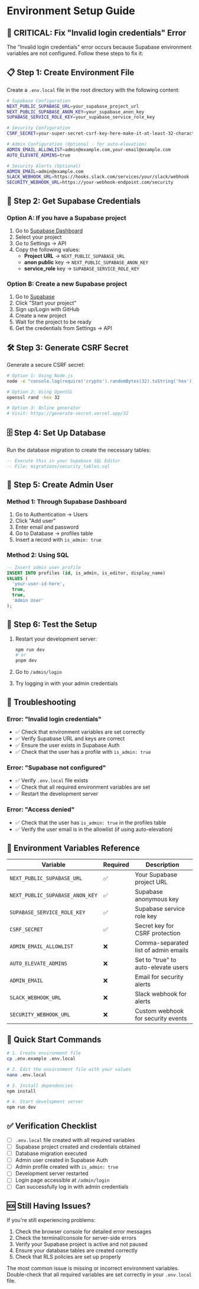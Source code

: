 # Environment Setup Guide

## 🚨 **CRITICAL: Fix "Invalid login credentials" Error**

The "Invalid login credentials" error occurs because Supabase environment variables are not configured. Follow these steps to fix it:

## 📋 **Step 1: Create Environment File**

Create a `.env.local` file in the root directory with the following content:

```bash
# Supabase Configuration
NEXT_PUBLIC_SUPABASE_URL=your_supabase_project_url
NEXT_PUBLIC_SUPABASE_ANON_KEY=your_supabase_anon_key
SUPABASE_SERVICE_ROLE_KEY=your_supabase_service_role_key

# Security Configuration
CSRF_SECRET=your-super-secret-csrf-key-here-make-it-at-least-32-characters-long

# Admin Configuration (Optional - for auto-elevation)
ADMIN_EMAIL_ALLOWLIST=admin@example.com,your-email@example.com
AUTO_ELEVATE_ADMINS=true

# Security Alerts (Optional)
ADMIN_EMAIL=admin@example.com
SLACK_WEBHOOK_URL=https://hooks.slack.com/services/your/slack/webhook
SECURITY_WEBHOOK_URL=https://your-webhook-endpoint.com/security
```

## 🔑 **Step 2: Get Supabase Credentials**

### Option A: If you have a Supabase project
1. Go to [Supabase Dashboard](https://app.supabase.com)
2. Select your project
3. Go to Settings → API
4. Copy the following values:
   - **Project URL** → `NEXT_PUBLIC_SUPABASE_URL`
   - **anon public** key → `NEXT_PUBLIC_SUPABASE_ANON_KEY`
   - **service_role** key → `SUPABASE_SERVICE_ROLE_KEY`

### Option B: Create a new Supabase project
1. Go to [Supabase](https://supabase.com)
2. Click "Start your project"
3. Sign up/Login with GitHub
4. Create a new project
5. Wait for the project to be ready
6. Get the credentials from Settings → API

## 🛠️ **Step 3: Generate CSRF Secret**

Generate a secure CSRF secret:

```bash
# Option 1: Using Node.js
node -e "console.log(require('crypto').randomBytes(32).toString('hex'))"

# Option 2: Using OpenSSL
openssl rand -hex 32

# Option 3: Online generator
# Visit: https://generate-secret.vercel.app/32
```

## 🗄️ **Step 4: Set Up Database**

Run the database migration to create the necessary tables:

```sql
-- Execute this in your Supabase SQL Editor
-- File: migrations/security_tables.sql
```

## 👤 **Step 5: Create Admin User**

### Method 1: Through Supabase Dashboard
1. Go to Authentication → Users
2. Click "Add user"
3. Enter email and password
4. Go to Database → profiles table
5. Insert a record with `is_admin: true`

### Method 2: Using SQL
```sql
-- Insert admin user profile
INSERT INTO profiles (id, is_admin, is_editor, display_name)
VALUES (
  'your-user-id-here',
  true,
  true,
  'Admin User'
);
```

## 🔧 **Step 6: Test the Setup**

1. Restart your development server:
   ```bash
   npm run dev
   # or
   pnpm dev
   ```

2. Go to `/admin/login`
3. Try logging in with your admin credentials

## 🐛 **Troubleshooting**

### Error: "Invalid login credentials"
- ✅ Check that environment variables are set correctly
- ✅ Verify Supabase URL and keys are correct
- ✅ Ensure the user exists in Supabase Auth
- ✅ Check that the user has a profile with `is_admin: true`

### Error: "Supabase not configured"
- ✅ Verify `.env.local` file exists
- ✅ Check that all required environment variables are set
- ✅ Restart the development server

### Error: "Access denied"
- ✅ Check that the user has `is_admin: true` in the profiles table
- ✅ Verify the user email is in the allowlist (if using auto-elevation)

## 📝 **Environment Variables Reference**

| Variable | Required | Description |
|----------|----------|-------------|
| `NEXT_PUBLIC_SUPABASE_URL` | ✅ | Your Supabase project URL |
| `NEXT_PUBLIC_SUPABASE_ANON_KEY` | ✅ | Supabase anonymous key |
| `SUPABASE_SERVICE_ROLE_KEY` | ✅ | Supabase service role key |
| `CSRF_SECRET` | ✅ | Secret key for CSRF protection |
| `ADMIN_EMAIL_ALLOWLIST` | ❌ | Comma-separated list of admin emails |
| `AUTO_ELEVATE_ADMINS` | ❌ | Set to "true" to auto-elevate users |
| `ADMIN_EMAIL` | ❌ | Email for security alerts |
| `SLACK_WEBHOOK_URL` | ❌ | Slack webhook for alerts |
| `SECURITY_WEBHOOK_URL` | ❌ | Custom webhook for security events |

## 🚀 **Quick Start Commands**

```bash
# 1. Create environment file
cp .env.example .env.local

# 2. Edit the environment file with your values
nano .env.local

# 3. Install dependencies
npm install

# 4. Start development server
npm run dev
```

## ✅ **Verification Checklist**

- [ ] `.env.local` file created with all required variables
- [ ] Supabase project created and credentials obtained
- [ ] Database migration executed
- [ ] Admin user created in Supabase Auth
- [ ] Admin profile created with `is_admin: true`
- [ ] Development server restarted
- [ ] Login page accessible at `/admin/login`
- [ ] Can successfully log in with admin credentials

## 🆘 **Still Having Issues?**

If you're still experiencing problems:

1. Check the browser console for detailed error messages
2. Check the terminal/console for server-side errors
3. Verify your Supabase project is active and not paused
4. Ensure your database tables are created correctly
5. Check that RLS policies are set up properly

The most common issue is missing or incorrect environment variables. Double-check that all required variables are set correctly in your `.env.local` file.




